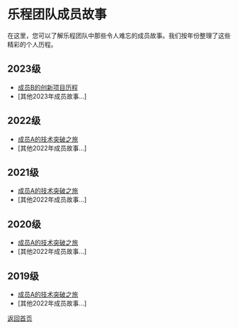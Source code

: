 # 乐程团队成员故事

在这里，您可以了解乐程团队中那些令人难忘的成员故事。我们按年份整理了这些精彩的个人历程。

## 2023级

- [成员B的创新项目历程](/member-stories/2023/member-b)
- [其他2023年成员故事...]

## 2022级

- [成员A的技术突破之旅](/member-stories/2022/member-a)
- [其他2022年成员故事...]

## 2021级

- [成员A的技术突破之旅](/member-stories/2022/member-a)
- [其他2022年成员故事...]


## 2020级

- [成员A的技术突破之旅](/member-stories/2022/member-a)
- [其他2022年成员故事...]


## 2019级

- [成员A的技术突破之旅](/member-stories/2022/member-a)
- [其他2022年成员故事...]

[返回首页](/)
